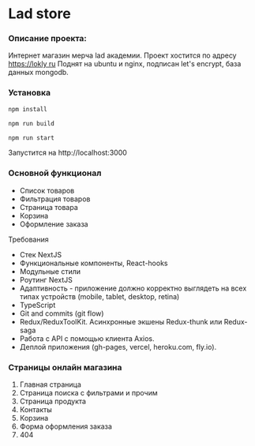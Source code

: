 # Lad store

### Описание проекта:

Интернет магазин мерча lad академии.
Проект хостится по адресу [https://lokly ru](https://lokly.ru)
Поднят на ubuntu и nginx, подписан let's encrypt, база данных mongodb.

### Установка

```bash
npm install
```
```bash
npm run build
```
```bash
npm run start
```

Запустится на http://localhost:3000

### Основной функционал

*   Список товаров
*   Фильтрация товаров
*   Страница товара
*   Корзина
*   Оформление заказа

Требования

*   Стек NextJS
*   Функциональные компоненты, React-hooks
*   Модульные стили
*   Роутинг NextJS
*   Адаптивность - приложение должно корректно выглядеть на всех типах устройств (mobile, tablet, desktop, retina)
*   TypeScript
*   Git and commits (git flow)
*   Redux/ReduxToolKit. Асинхронные экшены Redux-thunk или Redux-saga
*   Работа с API с помощью клиента Axios.
*   Деплой приложения (gh-pages, vercel, heroku.com, fly.io).


### Страницы онлайн магазина

1.  Главная страница
2.  Страница поиска с фильтрами и прочим
3.  Страница продукта
4.  Контакты
5.  Корзина
6.  Форма оформления заказа
7.  404
